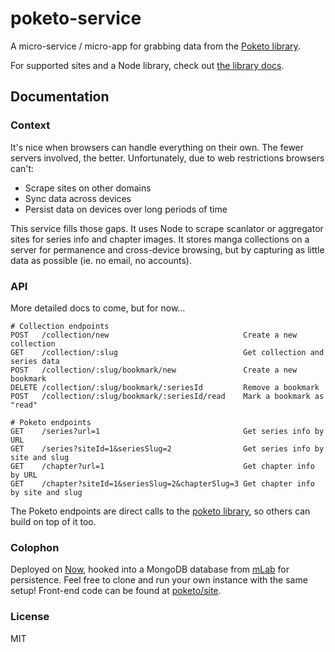 poketo-service
============

A micro-service / micro-app for grabbing data from the [Poketo library](https://github.com/poketo/service/tree/master/lib/api).

For supported sites and a Node library, check out [the library docs](https://github.com/poketo/lib).

## Documentation

### Context

It's nice when browsers can handle everything on their own. The fewer servers involved, the better. Unfortunately, due to web restrictions browsers can't:

* Scrape sites on other domains
* Sync data across devices
* Persist data on devices over long periods of time

This service fills those gaps. It uses Node to scrape scanlator or aggregator sites for series info and chapter images. It stores manga collections on a server for permanence and cross-device browsing, but by capturing as little data as possible (ie. no email, no accounts).

### API

More detailed docs to come, but for now…

```
# Collection endpoints
POST   /collection/new                              Create a new collection
GET    /collection/:slug                            Get collection and series data
POST   /collection/:slug/bookmark/new               Create a new bookmark
DELETE /collection/:slug/bookmark/:seriesId         Remove a bookmark
POST   /collection/:slug/bookmark/:seriesId/read    Mark a bookmark as "read"

# Poketo endpoints
GET    /series?url=1                                Get series info by URL
GET    /series?siteId=1&seriesSlug=2                Get series info by site and slug
GET    /chapter?url=1                               Get chapter info by URL
GET    /chapter?siteId=1&seriesSlug=2&chapterSlug=3 Get chapter info by site and slug
```

The Poketo endpoints are direct calls to the [poketo library](https://github.com/poketo/lib), so others can build on top of it too.

### Colophon

Deployed on [Now](https://now.sh), hooked into a MongoDB database from [mLab](https://mlab.com) for persistence. Feel free to clone and run your own instance with the same setup! Front-end code can be found at [poketo/site](https://github.com/poketo/site).


### License

MIT

